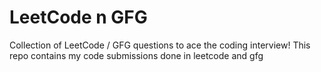 # LeetCode n GFG 
Collection of LeetCode / GFG questions to ace the coding interview! 
This repo contains my code submissions done in leetcode and gfg
